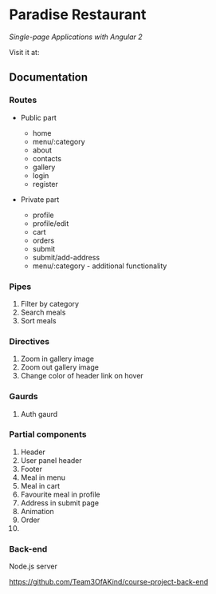 # Paradise Restaurant
_Single-page Applications with Angular 2_

Visit it at:

## Documentation

### Routes
- Public part
    - home
    - menu/:category
    - about
    - contacts
    - gallery
    - login
    - register

- Private part
    - profile 
    - profile/edit    
    - cart
    - orders
    - submit
    - submit/add-address
    - menu/:category - additional functionality

### Pipes
1. Filter by category
1. Search meals
1. Sort meals

### Directives
1. Zoom in gallery image
2. Zoom out gallery image
3. Change color of header link on hover

### Gaurds
1. Auth gaurd

### Partial components
1. Header
1. User panel header
1. Footer
1. Meal in menu
1. Meal in cart
1. Favourite meal in profile
1. Address in submit page
1. Animation
1. Order
1. 

### Back-end
Node.js server

https://github.com/Team3OfAKind/course-project-back-end



